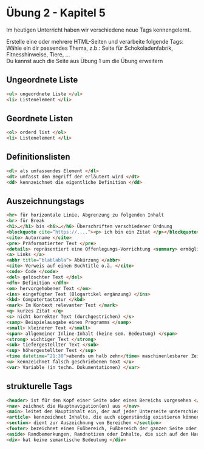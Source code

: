 # Übung 2 - Kapitel 5

Im heutigen Unterricht haben wir verschiedene neue Tags kennengelernt.

Erstelle eine oder mehrere HTML-Seiten und verarbeite folgende Tags:
Wähle ein dir passendes Thema, z.b.: Seite für Schokoladenfabrik, Fitnesshinweise, Tiere, ...<br>
Du kannst auch die Seite aus Übung 1 um die Übung erweitern<br>

## Ungeordnete Liste
```html
<ul> ungeordnete Liste </ul>
<li> Listenelement </li>
```

## Geordnete Listen
```html
<ol> orderd list </ol>
<li> Listenelement </li>
```

## Definitionslisten
```html
<dl> als umfassendes Element </dl>
<dt> umfasst den Begriff der erläutert wird </dt>
<dd> kennzeichnet die eigentliche Definition </dd>
```

## Auszeichnungstags
```html
<hr> für horizontale Linie, Abgrenzung zu folgenden Inhalt
<br> für Break
<h1>…</h1> bis <h6>…</h6> Überschriften verschiedener Ordnung
<blockquote cite=“https://....“><p> ich bin ein Zitat </p></blockquote>
<cite> Autorname </cite>
<pre> Präformatierter Text </pre>
<details> repräsentiert eine Offenlegungs-Vorrichtung <summary> ermöglicht es, dem details-Element eine Überschrift zu geben </summary> </details>
<a> Links </a>
<abbr title=“blablabla“> Abkürzung </abbr> 
<cite> Verweis auf einen Buchtitle o.ä. </cite>
<code> Code </code>
<del> gelöschter Text </del>
<dfn> Definition </dfn>
<em> hervorgehobener Text </em>
<ins> eingefügter Text (Blogartikel ergänzung) </ins>
<kbd> Computertastatur </kbd>
<mark> Im Kontext relevanter Text </mark>
<q> kurzes Zitat </q>
<s> nicht korrekter Text (durchgestrichen) </s>
<samp> Beispielausgabe eines Programms </samp>
<small> kleinerer Text </small>
<span> allgemeiner Inline-Inhalt (keine sem. Bedeutung) </span>
<strong> wichtiger Text </strong>
<sub> tiefergestellter Text </sub>
<sup> höhergestellter Text </sup>
<time datetime=“21:30“>abends um halb zehn</time> maschinenlesbarer Zeit-/Datumsangabe
<u> kennzeichnet falsch geschriebenen Text </u>
<var> Variable (in techn. Dokumentationen) </var>
```

## strukturelle Tags
```html
<header> ist für den Kopf einer Seite oder eines Bereichs vorgesehen </header>
<nav> zeichnet die Hauptnavigation(en) aus </nav>
<main> leitet den Hauptinhalt ein, der auf jeder Unterseite unterschiedlich gefüllt sein kann </main>
<article> kennzeichnet Inhalte, die auch eigenständig existieren können </article>
<section> dient zur Auszeichnung von Bereichen </section>
<footer> bezeichnet einen Fußbereich, Fußbereich der ganzen Seite oder eines Artikels oder ähnlichem</footer>
<aside> Randbemerkungen, Randnotizen oder Inhalte, die sich auf den Hauptinhalt beziehen aber auch nur am Rande dazugehören </aside>
<div> hat keine semantische Bedeutung </div>
```
